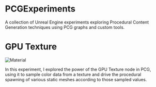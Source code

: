 # PCGExperiments
A collection of Unreal Engine experiments exploring Procedural Content Generation techniques using PCG graphs and custom tools.

# GPU Texture

![Material](https://raw.githubusercontent.com/proceduralit/PCGExperiments/main/Wiki/GPUTexture/Smile.png)

In this experiment, I explored the power of the GPU Texture node in PCG, using it to sample color data from a texture and drive the procedural spawning of various static meshes according to those sampled values.
